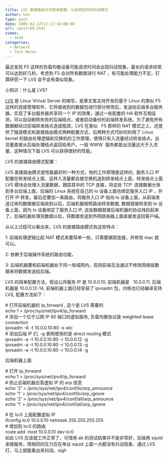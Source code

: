 ```yaml
---
title: LVS 直接路由方式简单配置，以及响应时间抖动情况
author: kxn
type: post
date: 2006-02-12T13:12:42+00:00
url: /post/69.html
views:
  - 3436
categories:
  - Network
  - Tech Notes
---
```


最近发现 F5 这样的负载均衡设备可能请求时间会出现抖动现象，最长的请求经常可以达到好几秒。考虑到 F5 会对所有数据进行 NAT ，有可能处理能力不足，打算研究一下 LVS 会不会有类似现象。

小知识：什么是 LVS?

[LVS][1] 是 Linux Virtual Server 的缩写，是章文嵩主持开发的基于 Linux 的类似 F5 这样的连接管理软件，它将接收到的数据包进行部分修改后，发送给后端多台服务器，实现了多台服务器共享同一个 IP 的效果，通过一些配套的 HA 软件互相监测，可以自动剔除失败的后端结点，或者启动备份的前端转发系统。为了避免所有数据都经过前端转发结点造成瓶颈，LVS 在类似   F5 那样的 NAT 模式之上，还提供了隧道模式和直接路由模式两种配置方式，后两种方式巧妙的利用了 Linux kernel 的路由处理逻辑和交换机的工作原理，使得只有入流量经过转发结点，出流量直接从后端处理结点返回给用户。一般 WWW  服务都是出流量远大于入流量，这种情况下面 LVS 可以获得很好的性能。

LVS 的直接路由模式配置：

LVS 直接路由模式是性能最好的一种方式，他的工作原理是这样的,  服务入口 IP 配置在转发结点上面，这样入流量都会被交换机送到转发结点上面，转发结点上面 LVS 模块会处理入流量数据，跟踪其中的 TCP 连接，将这些 TCP  连接数据分发到多台后端上面，后端的 Linux 系统在自己的 lo 设备上面也绑定服务入口 IP ，并打开 IP 转发，最后还要加一条路由，将服务入口 IP 指向 lo 设备上面，从前端发送过来的数据被后端收到以后，后端机器按照路由转发数据, 数据就被转发到 lo 设备上面，因为 lo 设备绑定了服务入口 IP, 这些数据就被后端机器的协议栈捡起来了。后端机器处理完数据以后，将数据发送到外网路由器上面直接发送回客户端。

从以上过程可以看出来，LVS 的直接路由模式有这些特点：

1: 前端处理逻辑比起 NAT 模式来要简单一些，只需要跟踪连接，并修改 mac 就可以。

2: 依赖于后端操作系统的路由功能，

3: 后端机器要和前端机器处于同一局域网内，否则前端无法通过不修改网络层数据来将数据发送给后端。

LVS 的简单配置方法，假设公共服务 IP 是 10.0.0.10, 前端机器是   10.0.0.11, 后端机器是 10.0.0.12-14, 前端机器上面已经安装了 ipvsadm 包，内核也已经编译支持 LVS, 配置方法如下：

\# 打开前端机器的 ip_forward , 这个是 LVS 需要的  
echo 1 > /proc/sys/net/ipv4/ip_forward  
\# 添加一个位于公网 IP 80 端口的虚拟服务, 负载均衡协议是 weighted lease connection  
ipvsadm -A -t 10.0.0.10:80 -s wlc  
\# 添加后端 IP 们, -g 表明使用的是 direct routing 模式  
ipvsadm -a -t 10.0.0.10:80 -r 10.0.0.12 -g  
ipvsadm -a -t 10.0.0.10:80 -r 10.0.0.13 -g  
ipvsadm -a -t 10.0.0.10:80 -r 10.0.0.14 -g

后端机器上面

\# 打开 ip_forward  
echo 1 > /proc/sys/net/ipv4/ip_forward  
\# 防止后端机器应答虚拟 IP 的 arp 信息  
echo '2' > /proc/sys/net/ipv4/conf/lo/arp_announce  
echo '1' > /proc/sys/net/ipv4/conf/lo/arp_ignore  
echo '2' > /proc/sys/net/ipv4/conf/all/arp_announce  
echo '1' > /proc/sys/net/ipv4/conf/all/arp_ignore

\# 在 lo:0 上面配置虚拟 IP  
ifconfig lo:0 10.0.0.10 netmask 255.255.255.255  
\# 增加到 lo:0 的路由  
route add -host 10.0.0.10 dev lo:0  
如此 LVS 应该就工作正常了，可惜用 ab 的测试结果并不是非常好，后端用 squid 来做服务，用相同的压力压在单台 squid 上面一点都没有抖动现象，通过 LVS 打，马上就能看出来抖动。sigh

[1]: http://www.linuxvirtualserver.org "Linux Virtual Server"
